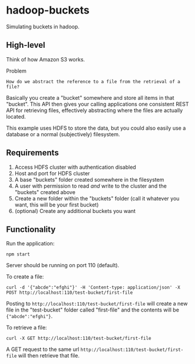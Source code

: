 # hadoop-buckets

Simulating buckets in hadoop.

## High-level

Think of how Amazon S3 works. 

Problem

    How do we abstract the reference to a file from the retrieval of a file?

Basically you create a "bucket" somewhere and store all items in that "bucket". This API then gives your calling applications one consistent REST API for retrieving files, effectively abstracting where the files are actually located.

This example uses HDFS to store the data, but you could also easily use a database or a normal (subjectively) filesystem.

## Requirements

1. Access HDFS cluster with authentication disabled
2. Host and port for HDFS cluster
3. A base "buckets" folder created somewhere in the filesystem
4. A user with permission to read *and* write to the cluster and the "buckets" created above
5. Create a new folder within the "buckets" folder (call it whatever you want, this will be your first bucket)
6. (optional) Create any additional buckets you want

## Functionality

Run the application:

`npm start`

Server should be running on port 110 (default).

To create a file:

`curl -d '{"abcde":"efghi"}' -H 'Content-type: application/json' -X POST http://localhost:110/test-bucket/first-file`

Posting to `http://localhost:110/test-bucket/first-file` will create a new file in the "test-bucket" folder called "first-file" and the contents will be `{"abcde":"efghi"}`.


To retrieve a file:

`curl -X GET http://localhost:110/test-bucket/first-file`

A GET request to the same url `http://localhost:110/test-bucket/first-file` will then retrieve that file.

